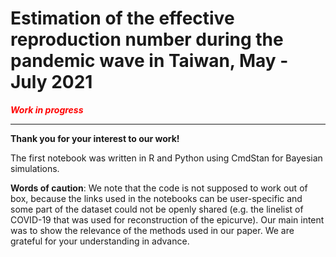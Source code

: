 # Estimation of the effective reproduction number during the pandemic wave in Taiwan, May - July 2021

<font color="red">***Work in progress***</font>


---------
**Thank you for your interest to our work!** 

The first notebook was written in R and Python using CmdStan for Bayesian simulations. 

**Words of caution**: We note that the code is not supposed to work out of box, because the links used in the notebooks can be user-specific and some part of the dataset could not be openly shared (e.g. the linelist of COVID-19 that was used for reconstruction of the epicurve). Our main intent was to show the relevance of the methods used in our paper. We are grateful for your understanding in advance.
